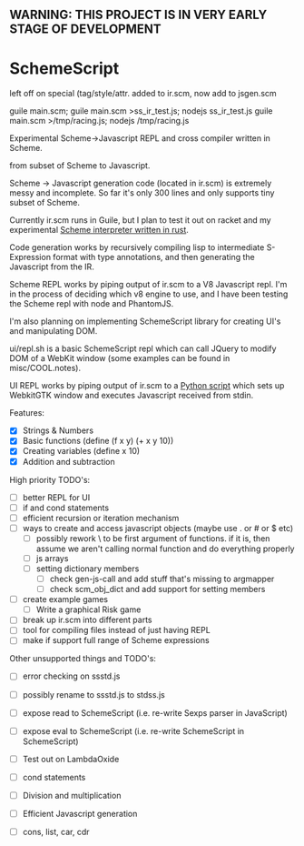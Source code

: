 ## WARNING: THIS PROJECT IS IN VERY EARLY STAGE OF DEVELOPMENT
# SchemeScript

left off on special (tag/style/attr. added to ir.scm, now add to jsgen.scm

guile main.scm; guile main.scm  >ss_ir_test.js; nodejs ss_ir_test.js
guile main.scm >/tmp/racing.js; nodejs /tmp/racing.js

Experimental Scheme->Javascript REPL and cross compiler written in Scheme.

 from subset of Scheme to Javascript.

Scheme -> Javascript generation code (located in ir.scm) is extremely messy and incomplete. So far it's only 300 lines and only supports tiny subset of Scheme.

Currently ir.scm runs in Guile, but I plan to test it out on racket and my experimental [Scheme interpreter written in rust](https://github.com/kostyakow/lambdaoxide).

Code generation works by recursively compiling lisp to intermediate S-Expression format with type annotations, and then generating the Javascript from the IR.

Scheme REPL works by piping output of ir.scm to a V8 Javascript repl. I'm in the process of deciding which v8 engine to use, and I have been testing the Scheme repl with node and PhantomJS.

I'm also planning on implementing SchemeScript library for creating UI's and manipulating DOM.

ui/repl.sh is a basic SchemeScript repl which can call JQuery to modify DOM of a WebKit window (some examples can be found in misc/COOL.notes).

UI REPL works by piping output of ir.scm to a [Python script](https://github.com/KostyaKow/pwkg) which sets up WebkitGTK window and executes Javascript received from stdin.

Features:
- [x] Strings & Numbers
- [x] Basic functions (define (f x y) (+ x y 10))
- [x] Creating variables (define x 10)
- [x] Addition and subtraction

High priority TODO's:
- [ ] better REPL for UI
- [ ] if and cond statements
- [ ] efficient recursion or iteration mechanism
- [ ] ways to create and access javascript objects (maybe use . or # or $ etc)
   - [ ] possibly rework \ to be first argument of functions. if it is, then assume we aren't calling normal function and do everything properly
   - [ ] js arrays
   - [ ] setting dictionary members
      - [ ] check gen-js-call and add stuff that's missing to argmapper
      - [ ] check scm_obj_dict and add support for setting members
- [ ] create example games
   - [ ] Write a graphical Risk game
- [ ] break up ir.scm into different parts
- [ ] tool for compiling files instead of just having REPL
- [ ] make if support full range of Scheme expressions

Other unsupported things and TODO's:
- [ ] error checking on ssstd.js
- [ ] possibly rename to ssstd.js to stdss.js
- [ ] expose read to SchemeScript (i.e. re-write Sexps parser in JavaScript)
- [ ] expose eval to SchemeScript (i.e. re-write SchemeScript in SchemeScript)
- [ ] Test out on LambdaOxide
- [ ] cond statements
- [ ] Division and multiplication
- [ ] Efficient Javascript generation
- [ ] cons, list, car, cdr

